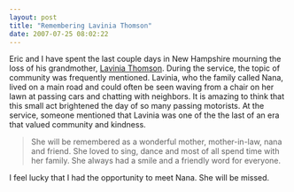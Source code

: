 ```yaml
---
layout: post
title: "Remembering Lavinia Thomson"
date: 2007-07-25 08:02:22
---
```


Eric and I have spent the last couple days in New Hampshire mourning the loss of his grandmother, [Lavinia Thomson][1]. During the service, the topic of community was frequently mentioned. Lavinia, who the family called Nana, lived on a main road and could often be seen waving from a chair on her lawn at passing cars and chatting with neighbors. It is amazing to think that this small act brightened the day of so many passing motorists. At the service, someone mentioned that Lavinia was one of the the last of an era that valued community and kindness. 
> She will be remembered as a wonderful mother, mother-in-law, nana and friend. She loved to sing, dance and most of all spend time with her family. She always had a smile and a friendly word for everyone.

 I feel lucky that I had the opportunity to meet Nana. She will be missed.
 
 [1]: http://www.townonline.com/amesbury/obituaries/x113133470 
